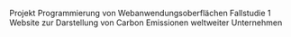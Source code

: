 Projekt Programmierung von Webanwendungsoberflächen
Fallstudie 1
Website zur Darstellung von Carbon Emissionen weltweiter Unternehmen
